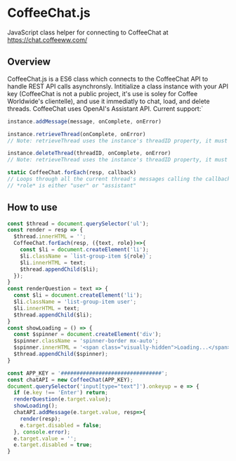 # CoffeeChat.js
JavaScript class helper for connecting to CoffeeChat at https://chat.coffeeww.com/

## Overview
CoffeeChat.js is a ES6 class which connects to the CoffeeChat API to handle REST API calls asynchronsly. Intitialize a class instance with your API key (CoffeeChat is not a public project, it's use is soley for Coffee Worldwide's clientelle), and use it immediatly to chat, load, and delete threads. CoffeeChat uses OpenAI's Assistant API. Current support:`
```JavaScript
instance.addMessage(message, onComplete, onError)
```
```JavaScript
instance.retrieveThread(onComplete, onError)
// Note: retrieveThread uses the instance's threadID property, it must be set before calling: <instance>.threadID = '########';
```
```JavaScript
instance.deleteThread(threadID, onComplete, onError)
// Note: retrieveThread uses the instance's threadID property, it must be set before calling: <instance>.threadID = '########';
```
```JavaScript
static CoffeeChat.forEach(resp, callback)
// Loops through all the current thread's messages calling the callback method with a single param object with two properties ({text, role})
// *role* is either "user" or "assistant" 
```

## How to use
```JavaScript
const $thread = document.querySelector('ul');
const render = resp => {
  $thread.innerHTML = '';
  CoffeeChat.forEach(resp, ({text, role})=>{
    const $li = document.createElement('li');
    $li.className = `list-group-item ${role}`;
    $li.innerHTML = text;
    $thread.appendChild($li);
  });
}
const renderQuestion = text => {
  const $li = document.createElement('li');
  $li.className = 'list-group-item user';
  $li.innerHTML = text;
  $thread.appendChild($li);
}
const showLoading = () => {
  const $spinner = document.createElement('div');
  $spinner.className = 'spinner-border mx-auto';
  $spinner.innerHTML = '<span class="visually-hidden">Loading...</span>';
  $thread.appendChild($spinner);
}

const APP_KEY = '################################';
const chatAPI = new CoffeeChat(APP_KEY);
document.querySelector('input[type="text"]').onkeyup = e => {
  if (e.key !== 'Enter') return;
  renderQuestion(e.target.value);
  showLoading();
  chatAPI.addMessage(e.target.value, resp=>{
    render(resp);
    e.target.disabled = false;
  }, console.error);
  e.target.value = '';
  e.target.disabled = true;
}
```
